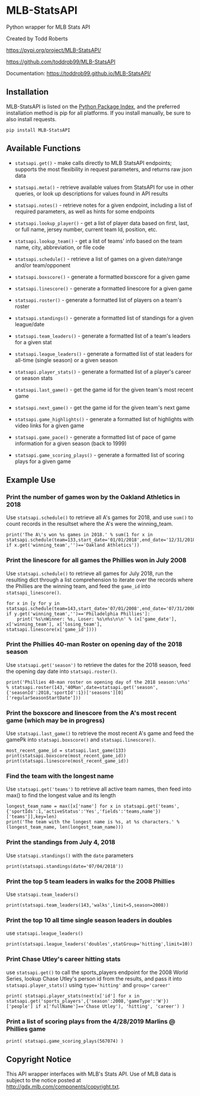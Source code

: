 # MLB-StatsAPI

Python wrapper for MLB Stats API

Created by Todd Roberts

https://pypi.org/project/MLB-StatsAPI/

https://github.com/toddrob99/MLB-StatsAPI

Documentation: https://toddrob99.github.io/MLB-StatsAPI/

## Installation
MLB-StatsAPI is listed on the [Python Package Index](https://pypi.org/project/MLB-StatsAPI/), 
and the preferred installation method is pip for all platforms. 
If you install manually, be sure to also install requests.

```pip install MLB-StatsAPI```

## Available Functions

* `statsapi.get()` - make calls directly to MLB StatsAPI endpoints; supports the most flexibility in request parameters, and returns raw json data

* `statsapi.meta()` - retrieve available values from StatsAPI for use in other queries, or look up descriptions for values found in API results

* `statsapi.notes()` - retrieve notes for a given endpoint, including a list of required parameters, as well as hints for some endpoints

* `statsapi.lookup_player()` - get a list of player data based on first, last, or full name, jersey number, current team Id, position, etc.

* `statsapi.lookup_team()` - get a list of teams' info based on the team name, city, abbreviation, or file code

* `statsapi.schedule()` - retrieve a list of games on a given date/range and/or team/opponent

* `statsapi.boxscore()` - generate a formatted boxscore for a given game

* `statsapi.linescore()` - generate a formatted linescore for a given game

* `statsapi.roster()` - generate a formatted list of players on a team's roster

* `statsapi.standings()` - generate a formatted list of standings for a given league/date

* `statsapi.team_leaders()` - generate a formatted list of a team's leaders for a given stat

* `statsapi.league_leaders()` - generate a formatted list of stat leaders for all-time (single season) or a given season

* `statsapi.player_stats()` - generate a formatted list of a player's career or season stats

* `statsapi.last_game()` - get the game id for the given team's most recent game

* `statsapi.next_game()` - get the game id for the given team's next game

* `statsapi.game_highlights()` - generate a formatted list of highlights with video links for a given game

* `statsapi.game_pace()` - generate a formatted list of pace of game information for a given season (back to 1999)

* `statsapi.game_scoring_plays()` - generate a formatted list of scoring plays for a given game

## Example Use

### Print the number of games won by the Oakland Athletics in 2018

Use `statsapi.schedule()` to retrieve all A's games for 2018,
and use `sum()` to count records in the resultset where the A's were the winning_team.

```
print('The A\'s won %s games in 2018.' % sum(1 for x in statsapi.schedule(team=133,start_date='01/01/2018',end_date='12/31/2018') if x.get('winning_team','')=='Oakland Athletics'))
```

### Print the linescore for all games the Phillies won in July 2008

Use `statsapi.schedule()` to retrieve all games for July 2018,
run the resulting dict through a list comprehension
to iterate over the records where the Phillies are the winning team,
and feed the `game_id` into `statsapi_linescore()`.

```
for x in [y for y in statsapi.schedule(team=143,start_date='07/01/2008',end_date='07/31/2008') if y.get('winning_team','')=='Philadelphia Phillies']:
    print('%s\nWinner: %s, Loser: %s\n%s\n\n' % (x['game_date'], x['winning_team'], x['losing_team'], statsapi.linescore(x['game_id'])))
```

### Print the Phillies 40-man Roster on opening day of the 2018 season

Use `statsapi.get('season')` to retrieve the dates for the 2018 season,
feed the opening day date into `statsapi.roster()`.

```
print('Phillies 40-man roster on opening day of the 2018 season:\n%s' % statsapi.roster(143,'40Man',date=statsapi.get('season',{'seasonId':2018,'sportId':1})['seasons'][0]['regularSeasonStartDate']))
```

### Print the boxscore and linescore from the A's most recent game (which may be in progress)

Use `statsapi.last_game()` to retrieve the most recent A's game
and feed the gamePk into `statsapi.boxscore()` and `statsapi.linescore()`.

```
most_recent_game_id = statsapi.last_game(133)
print(statsapi.boxscore(most_recent_game_id))
print(statsapi.linescore(most_recent_game_id))
```

### Find the team with the longest name

Use `statsapi.get('teams')` to retrieve all active team names,
then feed into max() to find the longest value and its length

```
longest_team_name = max([x['name'] for x in statsapi.get('teams',{'sportIds':1,'activeStatus':'Yes','fields':'teams,name'})['teams']],key=len)
print('The team with the longest name is %s, at %s characters.' % (longest_team_name, len(longest_team_name)))
```

### Print the standings from July 4, 2018

Use `statsapi.standings()` with the `date` parameters

```
print(statsapi.standings(date='07/04/2018'))
```

### Print the top 5 team leaders in walks for the 2008 Phillies

Use `statsapi.team_leaders()`

```
print(statsapi.team_leaders(143,'walks',limit=5,season=2008))
```

### Print the top 10 all time single season leaders in doubles

use `statsapi.league_leaders()`

```
print(statsapi.league_leaders('doubles',statGroup='hitting',limit=10))
```

### Print Chase Utley's career hitting stats

use `statsapi.get()` to call the sports_players endpoint for the 2008 World Series,
lookup Chase Utley's person id from the results, and pass it into `statsapi.player_stats()`
using `type='hitting'` and `group='career'`

```
print( statsapi.player_stats(next(x['id'] for x in statsapi.get('sports_players',{'season':2008,'gameType':'W'})['people'] if x['fullName']=='Chase Utley'), 'hitting', 'career') )
```

### Print a list of scoring plays from the 4/28/2019 Marlins @ Phillies game

```
print( statsapi.game_scoring_plays(567074) )
```

## Copyright Notice

This API wrapper interfaces with MLB's Stats API. Use of MLB data is subject to the notice posted at http://gdx.mlb.com/components/copyright.txt.

